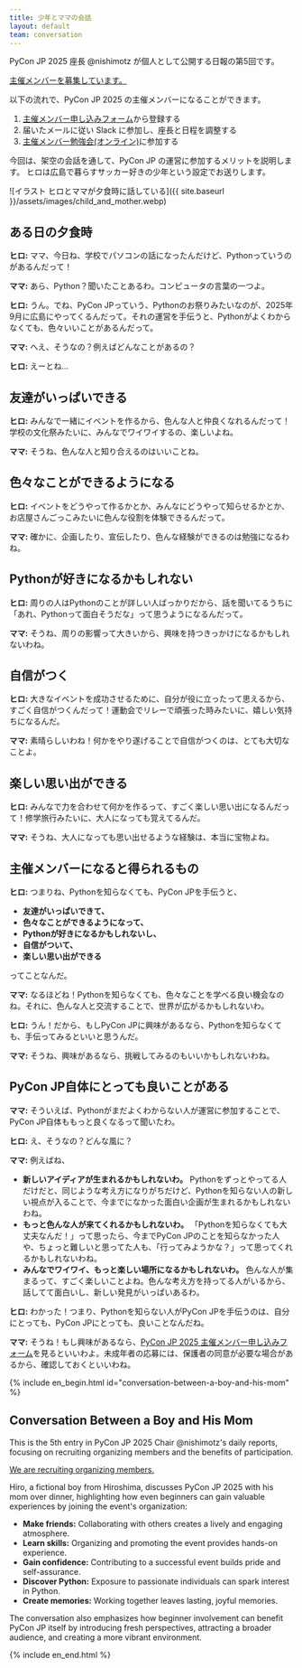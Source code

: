```yaml
---
title: 少年とママの会話
layout: default
team: conversation
---
```


PyCon JP 2025 座長 @nishimotz が個人として公開する日報の第5回です。

[主催メンバーを募集しています。](https://pyconjp.blogspot.com/2024/12/call-for-organizing-members-ja.html)

以下の流れで、PyCon JP 2025 の主催メンバーになることができます。

1. [主催メンバー申し込みフォーム](https://forms.gle/7irqYKhZVj7AY7LfA)から登録する
2. 届いたメールに従い Slack に参加し、座長と日程を調整する
3. [主催メンバー勉強会(オンライン)](/2024/12/07/onboarding-study.html)に参加する

今回は、架空の会話を通して、PyCon JP の運営に参加するメリットを説明します。
ヒロは広島で暮らすサッカー好きの少年という設定でお送りします。

<div class="image-center">
![イラスト ヒロとママが夕食時に話している]({{ site.baseurl }}/assets/images/child_and_mother.webp)
</div>

## ある日の夕食時

**ヒロ:** ママ、今日ね、学校でパソコンの話になったんだけど、Pythonっていうのがあるんだって！  

**ママ:** あら、Python？聞いたことあるわ。コンピュータの言葉の一つよ。  

**ヒロ:** うん。でね、PyCon JPっていう、Pythonのお祭りみたいなのが、2025年9月に広島にやってくるんだって。それの運営を手伝うと、Pythonがよくわからなくても、色々いいことがあるんだって。

**ママ:** へえ、そうなの？例えばどんなことがあるの？  

**ヒロ:** えーとね…

## 友達がいっぱいできる

**ヒロ:** みんなで一緒にイベントを作るから、色んな人と仲良くなれるんだって！学校の文化祭みたいに、みんなでワイワイするの、楽しいよね。

**ママ:** そうね、色んな人と知り合えるのはいいことね。  

## 色々なことができるようになる

**ヒロ:** イベントをどうやって作るかとか、みんなにどうやって知らせるかとか、お店屋さんごっこみたいに色んな役割を体験できるんだって。

**ママ:** 確かに、企画したり、宣伝したり、色んな経験ができるのは勉強になるわね。  

## Pythonが好きになるかもしれない

**ヒロ:** 周りの人はPythonのことが詳しい人ばっかりだから、話を聞いてるうちに「あれ、Pythonって面白そうだな」って思うようになるんだって。

**ママ:** そうね、周りの影響って大きいから、興味を持つきっかけになるかもしれないわね。  

## 自信がつく

**ヒロ:** 大きなイベントを成功させるために、自分が役に立ったって思えるから、すごく自信がつくんだって！運動会でリレーで頑張った時みたいに、嬉しい気持ちになるんだ。

**ママ:** 素晴らしいわね！何かをやり遂げることで自信がつくのは、とても大切なことよ。  

## 楽しい思い出ができる

**ヒロ:** みんなで力を合わせて何かを作るって、すごく楽しい思い出になるんだって！修学旅行みたいに、大人になっても覚えてるんだ。

**ママ:** そうね、大人になっても思い出せるような経験は、本当に宝物よね。

## 主催メンバーになると得られるもの

**ヒロ:** つまりね、Pythonを知らなくても、PyCon JPを手伝うと、

* **友達がいっぱいできて、**  
* **色々なことができるようになって、**  
* **Pythonが好きになるかもしれないし、**  
* **自信がついて、**  
* **楽しい思い出ができる**

ってことなんだ。

**ママ:** なるほどね！Pythonを知らなくても、色々なことを学べる良い機会なのね。それに、色んな人と交流することで、世界が広がるかもしれないわ。

**ヒロ:** うん！だから、もしPyCon JPに興味があるなら、Pythonを知らなくても、手伝ってみるといいと思うんだ。

**ママ:** そうね、興味があるなら、挑戦してみるのもいいかもしれないわね。  

## PyCon JP自体にとっても良いことがある

**ママ:** そういえば、Pythonがまだよくわからない人が運営に参加することで、PyCon JP自体ももっと良くなるって聞いたわ。  

**ヒロ:** え、そうなの？どんな風に？  

**ママ:** 例えばね、

* **新しいアイディアが生まれるかもしれないわ。** Pythonをずっとやってる人だけだと、同じような考え方になりがちだけど、Pythonを知らない人の新しい視点が入ることで、今までになかった面白い企画が生まれるかもしれないわね。  
* **もっと色んな人が来てくれるかもしれないわ。** 「Pythonを知らなくても大丈夫なんだ！」って思ったら、今までPyCon JPのことを知らなかった人や、ちょっと難しいと思ってた人も、「行ってみようかな？」って思ってくれるかもしれないわね。  
* **みんなでワイワイ、もっと楽しい場所になるかもしれないわ。** 色んな人が集まるって、すごく楽しいことよね。色んな考え方を持ってる人がいるから、話してて面白いし、新しい発見がいっぱいあるわ。

**ヒロ:** わかった！つまり、Pythonを知らない人がPyCon JPを手伝うのは、自分にとっても、PyCon JPにとっても、良いことなんだね。

**ママ:** そうね！もし興味があるなら、[PyCon JP 2025 主催メンバー申し込みフォーム](https://forms.gle/7irqYKhZVj7AY7LfA)を見るといいわよ。未成年者の応募には、保護者の同意が必要な場合があるから、確認しておくといいわね。

{% include en_begin.html id="conversation-between-a-boy-and-his-mom" %}

## Conversation Between a Boy and His Mom

This is the 5th entry in PyCon JP 2025 Chair @nishimotz's daily reports, focusing on recruiting organizing members and the benefits of participation.

[We are recruiting organizing members.](https://forms.gle/7irqYKhZVj7AY7LfA)

Hiro, a fictional boy from Hiroshima, discusses PyCon JP 2025 with his mom over dinner, highlighting how even beginners can gain valuable experiences by joining the event's organization:

- **Make friends:** Collaborating with others creates a lively and engaging atmosphere.  
- **Learn skills:** Organizing and promoting the event provides hands-on experience.  
- **Gain confidence:** Contributing to a successful event builds pride and self-assurance.  
- **Discover Python:** Exposure to passionate individuals can spark interest in Python.  
- **Create memories:** Working together leaves lasting, joyful memories.

The conversation also emphasizes how beginner involvement can benefit PyCon JP itself by introducing fresh perspectives, attracting a broader audience, and creating a more vibrant environment.

{% include en_end.html %}
